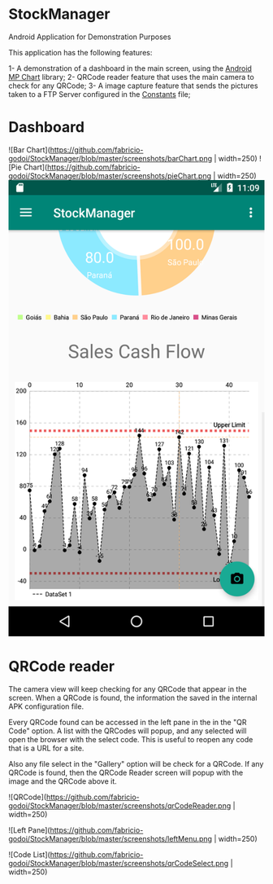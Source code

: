 # StockManager
Android Application for Demonstration Purposes

This application has the following features:

1- A demonstration of a dashboard in the main screen, using the [Android MP Chart](https://github.com/PhilJay/MPAndroidChart) library;
2- QRCode reader feature that uses the main camera to check for any QRCode;
3- A image capture feature that sends the pictures taken to a FTP Server configured in the [Constants](https://github.com/fabricio-godoi/StockManager/blob/master/app/src/main/java/com/example/stockmanager/config/Constants.java) file;


# Dashboard
![Bar Chart](https://github.com/fabricio-godoi/StockManager/blob/master/screenshots/barChart.png | width=250)
![Pie Chart](https://github.com/fabricio-godoi/StockManager/blob/master/screenshots/pieChart.png | width=250)
![Line Chart](https://github.com/fabricio-godoi/StockManager/blob/master/screenshots/lineChart.png)


# QRCode reader

The camera view will keep checking for any QRCode that appear in the screen.
When a QRCode is found, the information the saved in the internal APK configuration file.

Every QRCode found can be accessed in the left pane in the in the "QR Code" option.
A list with the QRCodes will popup, and any selected will open the browser with the select code.
This is useful to reopen any code that is a URL for a site.

Also any file select in the "Gallery" option will be check for a QRCode. If any QRCode is found, then
the QRCode Reader screen will popup with the image and the QRCode above it.

![QRCode](https://github.com/fabricio-godoi/StockManager/blob/master/screenshots/qrCodeReader.png | width=250)


![Left Pane](https://github.com/fabricio-godoi/StockManager/blob/master/screenshots/leftMenu.png | width=250)

![Code List](https://github.com/fabricio-godoi/StockManager/blob/master/screenshots/qrCodeSelect.png | width=250)
